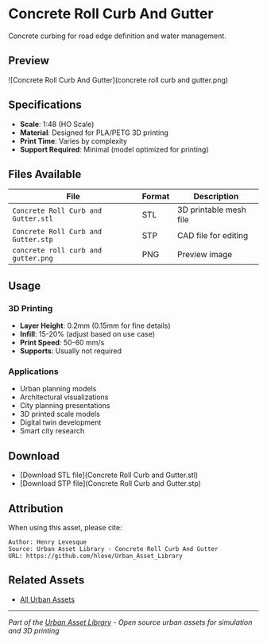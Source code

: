 # Concrete Roll Curb And Gutter

Concrete curbing for road edge definition and water management.

## Preview

![Concrete Roll Curb And Gutter](concrete roll curb and gutter.png)

## Specifications

- **Scale**: 1:48 (HO Scale)
- **Material**: Designed for PLA/PETG 3D printing
- **Print Time**: Varies by complexity
- **Support Required**: Minimal (model optimized for printing)

## Files Available

| File | Format | Description |
|------|---------|-------------|
| `Concrete Roll Curb and Gutter.stl` | STL | 3D printable mesh file |
| `Concrete Roll Curb and Gutter.stp` | STP | CAD file for editing |
| `concrete roll curb and gutter.png` | PNG | Preview image |

## Usage

### 3D Printing
- **Layer Height**: 0.2mm (0.15mm for fine details)
- **Infill**: 15-20% (adjust based on use case)
- **Print Speed**: 50-60 mm/s
- **Supports**: Usually not required

### Applications
- Urban planning models
- Architectural visualizations
- City planning presentations
- 3D printed scale models
- Digital twin development
- Smart city research

## Download

- [Download STL file](Concrete Roll Curb and Gutter.stl)
- [Download STP file](Concrete Roll Curb and Gutter.stp)

## Attribution

When using this asset, please cite:
```
Author: Henry Levesque
Source: Urban Asset Library - Concrete Roll Curb And Gutter
URL: https://github.com/hleve/Urban_Asset_Library
```

## Related Assets

- [All Urban Assets](../)
---

*Part of the [Urban Asset Library](../../../) - Open source urban assets for simulation and 3D printing*